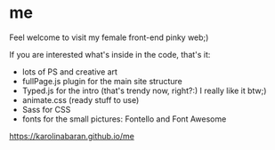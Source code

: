 # me

Feel welcome to visit my female front-end pinky web;)

If you are interested what's inside in the code, that's it:
- lots of PS and creative art
- fullPage.js plugin for the main site structure
- Typed.js for the intro (that's trendy now, right?:) I really like it btw;)
- animate.css (ready stuff to use)
- Sass for CSS
- fonts for the small pictures: Fontello and Font Awesome


https://karolinabaran.github.io/me
